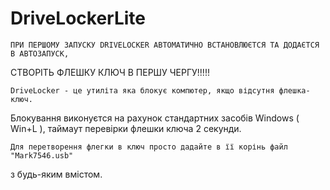 # DriveLockerLite
	ПРИ ПЕРШОМУ ЗАПУСКУ DRIVELOCKER АВТОМАТИЧНО ВСТАНОВЛЮЄТСЯ ТА ДОДАЄТСЯ В АВТОЗАПУСК,
СТВОРІТЬ ФЛЕШКУ КЛЮЧ В ПЕРШУ ЧЕРГУ!!!!!

	DriveLocker - це утиліта яка блокує компютер, якщо відсутня флешка-ключ.
Блокування виконуєтся на рахунок стандартних засобів Windows ( Win+L ), таймаут перевірки 
флешки ключа 2 секунди.

	Для перетворення флегки в ключ просто дадайте в її корінь файл "Mark7546.usb"
з будь-яким вмістом.
	
